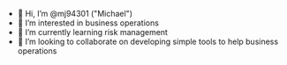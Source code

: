 - 👋 Hi, I’m @mj94301 ("Michael")
- 👀 I’m interested in business operations
- 🌱 I’m currently learning risk management
- 💞️ I’m looking to collaborate on developing simple tools to help business operations

<!---
mj94301/mj94301 is a ✨ special ✨ repository because its `README.md` (this file) appears on your GitHub profile.
You can click the Preview link to take a look at your changes.
--->
